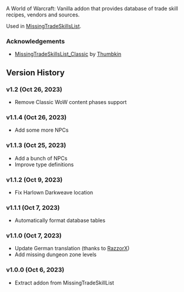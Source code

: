 A World of Warcraft: Vanilla addon that provides database of trade skill recipes, vendors and sources.

Used in [MissingTradeSkillsList](https://github.com/refaim/MissingTradeSkillsList).

### Acknowledgements
- [MissingTradeSkillsList_Classic](https://github.com/Thumbkin/MissingTradeSkillsList_Classic) by [Thumbkin](https://github.com/Thumbkin)

## Version History

### v1.2 (Oct 26, 2023)
* Remove Classic WoW content phases support

### v1.1.4 (Oct 26, 2023)
* Add some more NPCs

### v1.1.3 (Oct 25, 2023)
* Add a bunch of NPCs
* Improve type definitions

### v1.1.2 (Oct 9, 2023)
* Fix Harlown Darkweave location

### v1.1.1 (Oct 7, 2023)
* Automatically format database tables

### v1.1.0 (Oct 7, 2023)
* Update German translation (thanks to [RazzorX](https://github.com/RazzorX))
* Add missing dungeon zone levels

### v1.0.0 (Oct 6, 2023)
* Extract addon from MissingTradeSkillList
